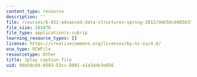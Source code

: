 ```yaml
---
content_type: resource
description: ''
file: /courses/6-851-advanced-data-structures-spring-2012/9de50c69058353cc8801a1a3dde3e856_DZ7jt1F8KKw.vtt
file_size: 103478
file_type: application/x-subrip
learning_resource_types: []
license: https://creativecommons.org/licenses/by-nc-sa/4.0/
ocw_type: OCWFile
resourcetype: Other
title: 3play caption file
uid: 9de50c69-0583-53cc-8801-a1a3dde3e856
---
```

